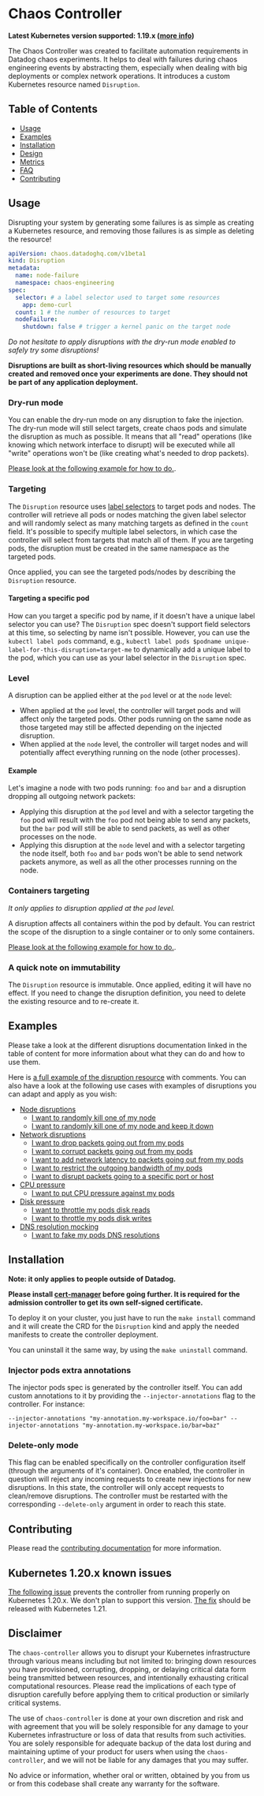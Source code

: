 # Chaos Controller

**Latest Kubernetes version supported: 1.19.x ([more info](#kubernetes-120x-known-issues))**

The Chaos Controller was created to facilitate automation requirements in Datadog chaos experiments. It helps to deal with failures during chaos engineering events by abstracting them, especially when dealing with big deployments or complex network operations. It introduces a custom Kubernetes resource named `Disruption`.

## Table of Contents

* [Usage](#usage)
* [Examples](#examples)
* [Installation](#installation)
* [Design](docs/design.md)
* [Metrics](docs/metrics.md)
* [FAQ](docs/faq.md)
* [Contributing](#contributing)

## Usage

Disrupting your system by generating some failures is as simple as creating a Kubernetes resource, and removing those failures is as simple as deleting the resource!

```yaml
apiVersion: chaos.datadoghq.com/v1beta1
kind: Disruption
metadata:
  name: node-failure
  namespace: chaos-engineering
spec:
  selector: # a label selector used to target some resources
    app: demo-curl
  count: 1 # the number of resources to target
  nodeFailure:
    shutdown: false # trigger a kernel panic on the target node
```

*Do not hesitate to apply disruptions with the dry-run mode enabled to safely try some disruptions!*

**Disruptions are built as short-living resources which should be manually created and removed once your experiments are done. They should not be part of any application deployment.**

### Dry-run mode

You can enable the dry-run mode on any disruption to fake the injection. The dry-run mode will still select targets, create chaos pods and simulate the disruption as much as possible. It means that all "read" operations (like knowing which network interface to disrupt) will be executed while all "write" operations won't be (like creating what's needed to drop packets).

[Please look at the following example for how to do.](config/samples/dry_run.yaml).

### Targeting

The `Disruption` resource uses [label selectors](https://kubernetes.io/docs/concepts/overview/working-with-objects/labels/) to target pods and nodes. The controller will retrieve all pods or nodes matching the given label selector and will randomly select as many matching targets as defined in the `count` field. It's possible to specify multiple label selectors, in which case the controller will select from targets that match all of them. If you are targeting pods, the disruption must be created in the same namespace as the targeted pods.

Once applied, you can see the targeted pods/nodes by describing the `Disruption` resource.

#### Targeting a specific pod

How can you target a specific pod by name, if it doesn't have a unique label selector you can use? The `Disruption` spec doesn't support field selectors at this time, so selecting by name isn't possible. However, you can use the `kubectl label pods` command, e.g., `kubectl label pods $podname unique-label-for-this-disruption=target-me` to dynamically add a unique label to the pod, which you can use as your label selector in the `Disruption` spec.

### Level

A disruption can be applied either at the `pod` level or at the `node` level:

* When applied at the `pod` level, the controller will target pods and will affect only the targeted pods. Other pods running on the same node as those targeted may still be affected depending on the injected disruption.
* When applied at the `node` level, the controller will target nodes and will potentially affect everything running on the node (other processes).

#### Example

Let's imagine a node with two pods running: `foo` and `bar` and a disruption dropping all outgoing network packets:

* Applying this disruption at the `pod` level and with a selector targeting the `foo` pod will result with the `foo` pod not being able to send any packets, but the `bar` pod will still be able to send packets, as well as other processes on the node.
* Applying this disruption at the `node` level and with a selector targeting the node itself, both `foo` and `bar` pods won't be able to send network packets anymore, as well as all the other processes running on the node.

### Containers targeting

*It only applies to disruption applied at the `pod` level.*

A disruption affects all containers within the pod by default. You can restrict the scope of the disruption to a single container or to only some containers.

[Please look at the following example for how to do.](config/samples/containers_targeting.yaml).

### A quick note on immutability

The `Disruption` resource is immutable. Once applied, editing it will have no effect. If you need to change the disruption definition, you need to delete the existing resource and to re-create it.

## Examples

Please take a look at the different disruptions documentation linked in the table of content for more information about what they can do and how to use them.

Here is [a full example of the disruption resource](config/samples/complete.yaml) with comments. You can also have a look at the following use cases with examples of disruptions you can adapt and apply as you wish:

* [Node disruptions](docs/node_disruption.md)
  * [I want to randomly kill one of my node](config/samples/node_failure.yaml)
  * [I want to randomly kill one of my node and keep it down](config/samples/node_failure_shutdown.yaml)
* [Network disruptions](docs/network_disruption.md)
  * [I want to drop packets going out from my pods](config/samples/network_drop.yaml)
  * [I want to corrupt packets going out from my pods](config/samples/network_corrupt.yaml)
  * [I want to add network latency to packets going out from my pods](config/samples/network_delay.yaml)
  * [I want to restrict the outgoing bandwidth of my pods](config/samples/network_bandwidth_limitation.yaml)
  * [I want to disrupt packets going to a specific port or host](config/samples/network_filters.yaml)
* [CPU pressure](docs/cpu_pressure.md)
  * [I want to put CPU pressure against my pods](config/samples/cpu_pressure.yaml)
* [Disk pressure](docs/disk_pressure.md)
  * [I want to throttle my pods disk reads](config/samples/disk_pressure_read.yaml)
  * [I want to throttle my pods disk writes](config/samples/disk_pressure_write.yaml)
* [DNS resolution mocking](docs/dns_disruption.md)
  * [I want to fake my pods DNS resolutions](config/samples/dns.yaml)

## Installation

**Note: it only applies to people outside of Datadog.**

**Please install [cert-manager](https://cert-manager.io/docs/installation/kubernetes/) before going further. It is required for the admission controller to get its own self-signed certificate.**

To deploy it on your cluster, you just have to run the `make install` command and it will create the CRD for the `Disruption` kind and apply the needed manifests to create the controller deployment.

You can uninstall it the same way, by using the `make uninstall` command.

### Injector pods extra annotations

The injector pods spec is generated by the controller itself. You can add custom annotations to it by providing the `--injector-annotations` flag to the controller. For instance:

```
--injector-annotations "my-annotation.my-workspace.io/foo=bar" --injector-annotations "my-annotation.my-workspace.io/bar=baz"
```

### Delete-only mode

This flag can be enabled specifically on the controller configuration itself (through the arguments of it's container). Once enabled, the controller in question will reject any incoming requests to create new injections for new disruptions. In this state, the controller will only accept requests to clean/remove disruptions. The controller must be restarted with the corresponding `--delete-only` argument in order to reach this state.

## Contributing

Please read the [contributing documentation](CONTRIBUTING.md) for more information.

## Kubernetes 1.20.x known issues

[The following issue](https://github.com/kubernetes/kubernetes/issues/97288) prevents the controller from running properly on Kubernetes 1.20.x. We don't plan to support this version. [The fix](https://github.com/kubernetes/kubernetes/pull/97980) should be released with Kubernetes 1.21.

## Disclaimer

The `chaos-controller` allows you to disrupt your Kubernetes infrastructure through various means including but not limited to: bringing down resources you have provisioned, corrupting, dropping, or delaying critical data form being transmitted between resources, and intentionally exhausting critical computational resources. Please read the implications of each type of disruption carefully before applying them to critical production or similarly critical systems.

The use of `chaos-controller` is done at your own discretion and risk and with agreement that you will be solely responsible for any damage to your Kubernetes infrastructure or loss of data that results from such activities. You are solely responsible for adequate backup of the data lost during and maintaining uptime of your product for users when using the `chaos-controller`, and we will not be liable for any damages that you may suffer.

No advice or information, whether oral or written, obtained by you from us or from this codebase shall create any warranty for the software.
